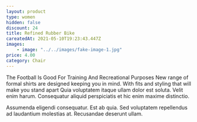 ```yaml
---
layout: product
type: women
hidden: false
discount: 24
title: Refined Rubber Bike
careatedAt: 2021-05-10T19:23:43.447Z
images:
    - image: "../../images/fake-image-1.jpg"
price: 4.00
category: Chair
---
```

The Football Is Good For Training And Recreational Purposes
New range of formal shirts are designed keeping you in mind. With fits and styling that will make you stand apart
Quia voluptatem itaque ullam dolor est soluta. Velit enim harum. Consequatur aliquid perspiciatis et hic enim maxime distinctio.
 Assumenda eligendi consequatur. Est ab quia. Sed voluptatem repellendus ad laudantium molestias at. Recusandae deserunt ullam.
